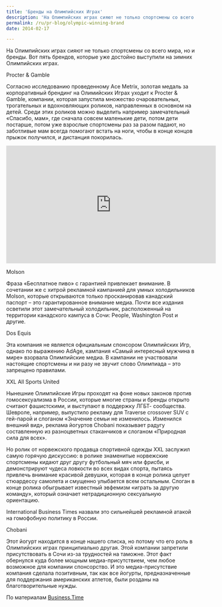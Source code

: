 ```yaml
---
title: 'Бренды на Олимпийских Играх'
description: 'На Олимпийских играх сияют не только спортсмены со всего мира, но и бренды. Вот пять брендов, которые уже достойно выступили на зимних Олимпийских играх. Procter &amp; Gamble'
permalink: /ru/pr-blog/olympic-winning-brand
date: 2014-02-17

---
```


На Олимпийских играх сияют не только спортсмены со всего мира, но и бренды. Вот пять брендов, которые уже достойно выступили на зимних Олимпийских играх.

Procter & Gamble

Согласно исследованию проведенному Ace Metrix, золотая медаль за корпоративный брендинг на Олимийских Играх уходит к Procter & Gamble, компании, которая запустила  множество очаровательных, трогательных и вдохновляющих роликов, направленных в основном на детей. Среди этих роликов можно выделить например замечательный «Спасибо, мам», где сначала совсем маленькие дети, потом дети постарше, потом уже взрослые спортсмены раз за разом падают, но заботливые мам всегда помогают встать на ноги, чтобы в конце концов прыжок получился, и дистанция покорилась.

<iframe width="560" height="315" src="https://www.youtube.com/embed/57e4t-fhXDs" frameborder="0" allowfullscreen></iframe>

Molson

Фраза «Бесплатное пиво» с гарантией привлекает внимание. В сочетании же с хитрой рекламной кампанией для умных холодильников Molson, которые открываются только просканировав канадский паспорт – это гарантированное внимание медиа.  Почти все издания осветили этот замечательный холодильник, расположенный на территории канадского кампуса в Сочи:  People, Washington Post и другие.

Dos Equis

Эта компания не является официальным спонсором Олимпийских Игр, однако по выражению AdAge, кампания «Самый интересный мужчина в мире» взорвала  Олимпийские медиа. В кампании не участвовали настоящие спортсмены и ни разу не звучит слово Олимпиада – это запрещено правилами.

XXL All Sports United

Нынешние Олимпийские Игры проходят на фоне новых законов против гомосексуализма в России, которые многие страны и бренды открыто считают фашистскими, и выступают в поддержку ЛГБТ- сообщества. Шевроле, например, выпустило рекламу для Traverse crossover SUV с гей-парой и слоганом «Значение семьи не изменилось. Изменился внешний вид», реклама йогуртов  Chobani показывает радугу составленную из разноцветных стаканчиков и слоганом «Природная сила для всех».

Но ролик от норвежского продавца спортивной одежды XXL заслужил самую горячую дискуссию: в ролике знаменитые норвежские спортсмены кидают друг другу футбольный мяч или фрисби, и демонстрируют чудеса ловкости во всех видах спорта, пытаясь привлечь внимание красивой девушки, которая в конце ролика целует стюардессу самолета и смущенно улыбается всем остальным. Слоган в конце ролика обыгрывает известный эвфемизм «играть за другую команду», который означает нетрадиционную сексуальную ориентацию.

International Business Times назвали это сильнейшей рекламной атакой на гомофобную политику в России.

Chobani

Этот йогурт находится в конце нашего списка, но потому что его роль в Олимпийских играх принципиально другая. Этой компании запретили присутствовать в Сочи из-за трудностей на таможне. Этот факт обернулся куда более мощным медиа-присутствием, чем любое возможное для компании спонсорство. И это медиа-присутствие компания сделала позитивным, так как все йогурты, предназначенные для поддержания американских атлетов, были розданы на благотворительные нужды.

По материалам <a href="http://business.time.com/2014/02/15/5-brands-that-are-winning-the-olympics/#ixzz2tZFqgxIw"> Business.Time</a>

